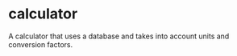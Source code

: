 # calculator
A calculator that uses a database and takes into account units and conversion factors. 
